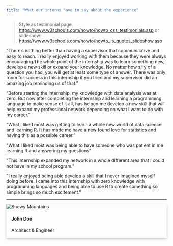 ```yaml
---
title: "What our interns have to say about the experience"
---
```


<style>
.card {
  /* Add shadows to create the "card" effect */
  box-shadow: 0 4px 8px 0 rgba(0,0,0,0.2);
  transition: 0.3s;
}

/* On mouse-over, add a deeper shadow */
.card:hover {
  box-shadow: 0 8px 16px 0 rgba(0,0,0,0.2);
}

/* Add some padding inside the card container */
.container {
  padding: 2px 16px;
}
</style>


> Style as testimonial page
> https://www.w3schools.com/howto/howto_css_testimonials.asp
> or slideshow: https://www.w3schools.com/howto/howto_js_quotes_slideshow.asp



“There’s nothing better than having a supervisor that communicative and easy to reach. I really enjoyed working with them because they were always encouraging.The whole point of the internship was to learn something new, develop a new skill or expand your knowledge. No matter how silly of a question you had, you will get at least some type of answer. There was only room for success in this internship if you tried and my supervisor did an amazing job reminding us of that.” 

“Before starting the internship, my knowledge with data analysis was at zero. But now after completing the internship and learning a programming language to make sense of it all, has helped me develop a new skill that will help expand my professional network depending on what I want to do with my career.” 

“What I liked most was getting to learn a whole new world of data science and learning R. It has made me have a new found love for statistics and having this as a possible career.” 
 
"What I liked most was being able to have someone who was patient in me learning R and answering my questions"

"This internship expanded my network in a whole different area that I could not have in my school program."

"I really enjoyed being able develop a skill that I never imagined myself doing before. I came into this internship with zero knowledge with programming languages and being able to use R to create something so simple brings so much excitement."

<hr>


 <div class="card">
  <img src="https://images.unsplash.com/photo-1519681393784-d120267933ba?ixlib=rb-1.2.1&amp;ixid=eyJhcHBfaWQiOjEyMDd9&amp;auto=format&amp;fit=crop&amp;w=2250&amp;q=80" alt="Snowy Mountains">
  <div class="container">
    <h4><b>John Doe</b></h4>
    <p>Architect & Engineer</p>
  </div>
</div> 

